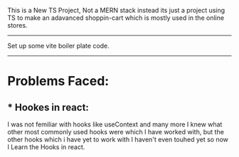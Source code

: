 This is a New TS Project, Not a MERN stack instead its just a project using TS to make an adavanced shoppin-cart which is mostly used in the online stores.

---

Set up some vite boiler plate code.
________

# Problems Faced:
## * Hookes in react:
I was not femiliar with hooks like useContext and many more I knew what other most commonly used hooks were which I have worked with, but the other hooks which i have yet to work with I haven't even touhed yet so now I Learn the Hooks in react.

